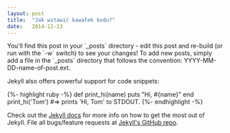 ```yaml
---
layout: post
title:  "Jak wstawić kawałek kodu?"
date:   2014-12-13
---
```


<p class="intro"><span class="dropcap">Y</span>ou'll find this post in your `_posts` directory - edit this post and re-build (or run with the `-w` switch) to see your changes! To add new posts, simply add a file in the `_posts` directory that follows the convention: YYYY-MM-DD-name-of-post.ext.</p>

Jekyll also offers powerful support for code snippets:

{%- highlight ruby -%}
def print_hi(name)
  puts "Hi, #{name}"
end
print_hi('Tom')
#=> prints 'Hi, Tom' to STDOUT.
{%- endhighlight -%}

Check out the [Jekyll docs][jekyll] for more info on how to get the most out of Jekyll. File all bugs/feature requests at [Jekyll's GitHub repo][jekyll-gh].

[jekyll-gh]: https://github.com/mojombo/jekyll
[jekyll]:    http://jekyllrb.com
